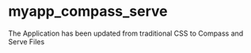 myapp_compass_serve
===================

The Application has been updated from traditional CSS to Compass and Serve Files
